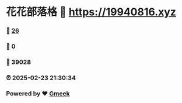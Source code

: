 # 花花部落格 :link: https://19940816.xyz 
### :page_facing_up: [26](https://19940816.xyz/tag.html) 
### :speech_balloon: 0 
### :hibiscus: 39028 
### :alarm_clock: 2025-02-23 21:30:34 
### Powered by :heart: [Gmeek](https://github.com/Meekdai/Gmeek)
